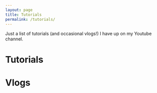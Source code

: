 ```yaml
---
layout: page
title: Tutorials
permalink: /tutorials/
---
```

Just a list of tutorials (and occasional vlogs!) I have up on my Youtube channel. 
# Tutorials


# Vlogs

